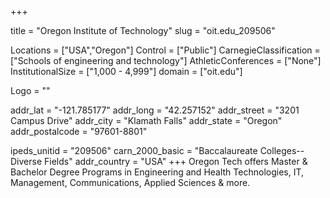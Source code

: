 
+++

title = "Oregon Institute of Technology"
slug = "oit.edu_209506"

Locations = ["USA","Oregon"]
Control = ["Public"]
CarnegieClassification = ["Schools of engineering and technology"]
AthleticConferences = ["None"]
InstitutionalSize = ["1,000 - 4,999"]
domain = ["oit.edu"]

Logo = ""

addr_lat = "-121.785177"
addr_long = "42.257152"
addr_street = "3201 Campus Drive"
addr_city = "Klamath Falls"
addr_state = "Oregon"
addr_postalcode = "97601-8801"

ipeds_unitid = "209506"
carn_2000_basic = "Baccalaureate Colleges--Diverse Fields"
addr_country = "USA"
+++
    Oregon Tech offers Master &amp; Bachelor Degree Programs in Engineering and Health Technologies, IT, Management, Communications, Applied Sciences &amp; more.
